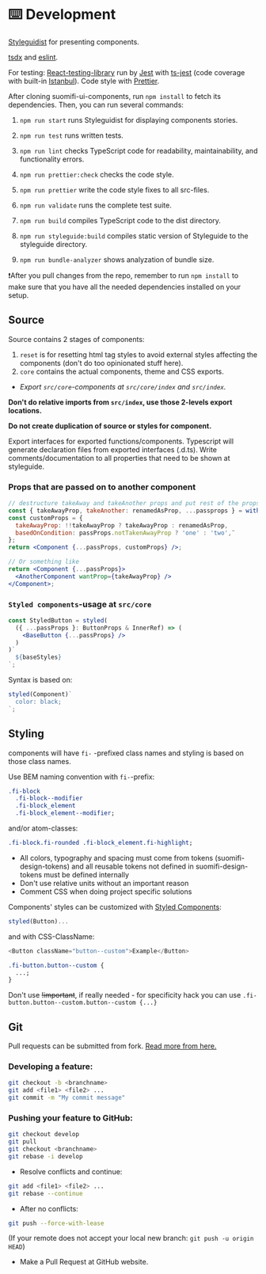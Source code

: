 # ⌨️ Development

[Styleguidist](https://github.com/styleguidist/react-styleguidist) for presenting components.

[tsdx](https://github.com/jaredpalmer/tsdx) and [eslint](https://eslint.org/).

For testing: [React-testing-library](https://github.com/kentcdodds/react-testing-library) run by [Jest](https://github.com/facebook/jest) with [ts-jest](https://github.com/kulshekhar/ts-jest) (code coverage with built-in [Istanbul](https://github.com/istanbuljs)). Code style with [Prettier](https://github.com/prettier/prettier).

After cloning suomifi-ui-components, run `npm install` to fetch its dependencies. Then, you can run several commands:

1. `npm run start` runs Styleguidist for displaying components stories.

2. `npm run test` runs written tests.

3. `npm run lint` checks TypeScript code for readability, maintainability, and functionality errors.

4. `npm run prettier:check` checks the code style.

5. `npm run prettier` write the code style fixes to all src-files.

6. `npm run validate` runs the complete test suite.

7. `npm run build` compiles TypeScript code to the dist directory.

8. `npm run styleguide:build` compiles static version of Styleguide to the styleguide directory.

9. `npm run bundle-analyzer` shows analyzation of bundle size.

❗️After you pull changes from the repo, remember to run `npm install` to make sure that you have all the needed dependencies installed on your setup.

## Source

Source contains 2 stages of components:

1. `reset` is for resetting html tag styles to avoid external styles affecting the components (don't do too opinionated stuff here).
2. `core` contains the actual components, theme and CSS exports.

- _Export `src/core`-components at `src/core/index` and `src/index`._

**Don't do relative imports from `src/index`, use those 2-levels export locations.**

**Do not create duplication of source or styles for component.**

Export interfaces for exported functions/components. Typescript will generate declaration files from exported interfaces (.d.ts). Write comments/documentation to all properties that need to be shown at styleguide.

### Props that are passed on to another component

```jsx
// destructure takeAway and takeAnother props and put rest of the props to passProps.
const { takeAwayProp, takeAnother: renamedAsProp, ...passprops } = withSuomifiDefaultProps(this.props);
const customProps = {
  takeAwayProp: !!takeAwayProp ? takeAwayProp : renamedAsProp,
  basedOnCondition: passProps.notTakenAwayProp ? 'one' : 'two',¨
};
return <Component {...passProps, customProps} />;

// Or something like
return <Component {...passProps}>
  <AnotherComponent wantProp={takeAwayProp} />
</Component>;
```

### `Styled components`-usage at `src/core`

```jsx
const StyledButton = styled(
  ({ ...passProps }: ButtonProps & InnerRef) => (
    <BaseButton {...passProps} />
  )
)`
  ${baseStyles}
`;
```

Syntax is based on:

```jsx
styled(Component)`
  color: black;
`;
```

## Styling

components will have `fi-` -prefixed class names and styling is based on those class names.

Use BEM naming convention with `fi-`-prefix:

```css
.fi-block
  .fi-block--modifier
  .fi-block_element
  .fi-block_element--modifier;
```

and/or atom-classes:

```css
.fi-block.fi-rounded .fi-block_element.fi-highlight;
```

- All colors, typography and spacing must come from tokens (suomifi-design-tokens) and all reusable tokens not defined in suomifi-design-tokens must be defined internally
- Don't use relative units without an important reason
- Comment CSS when doing project specific solutions

Components' styles can be customized with [Styled Components](https://github.com/styled-components/styled-components):

```javascript
styled(Button)...
```

and with CSS-ClassName:

```javascript
<Button className="button--custom">Example</Button>
```

```css
.fi-button.button--custom {
  ...;
}
```

Don't use ~~!important~~, if really needed - for specificity hack you can use `.fi-button.button--custom.button--custom {...}`

## Git

Pull requests can be submitted from fork. [Read more from here.](https://guides.github.com/activities/forking/)

### Developing a feature:

```bash
git checkout -b <branchname>
git add <file1> <file2> ...
git commit -m "My commit message"
```

### Pushing your feature to GitHub:

```bash
git checkout develop
git pull
git checkout <branchname>
git rebase -i develop
```

- Resolve conflicts and continue:

```bash
git add <file1> <file2> ...
git rebase --continue
```

- After no conflicts:

```bash
git push --force-with-lease
```

(If your remote does not accept your local new branch: `git push -u origin HEAD`)

- Make a Pull Request at GitHub website.
